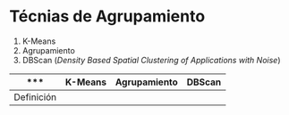 # Técnias de Agrupamiento

1. K-Means
2. Agrupamiento
3. DBScan (*Density Based Spatial Clustering of Applications with Noise*)

*** | K-Means | Agrupamiento | DBScan
---|---|---|---|
Definición | 
